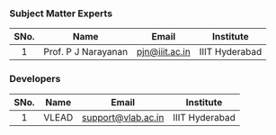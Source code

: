 ### Subject Matter Experts

| SNo. |        Name         |     Email      |   Institute    |
| :--: | :-----------------: | :------------: | :------------: |
|  1   | Prof. P J Narayanan | pjn@iiit.ac.in | IIIT Hyderabad |

### Developers

| SNo. | Name  |       Email        |   Institute    |
| :--: | :---: | :----------------: | :------------: |
|  1   | VLEAD | support@vlab.ac.in | IIIT Hyderabad |
